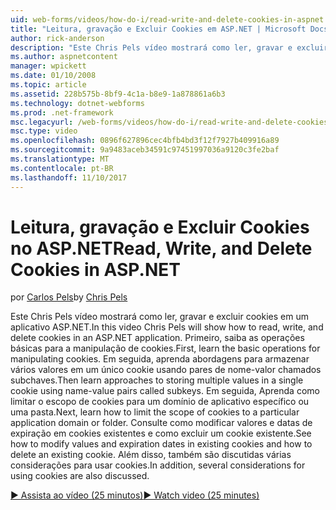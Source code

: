 ```yaml
---
uid: web-forms/videos/how-do-i/read-write-and-delete-cookies-in-aspnet
title: "Leitura, gravação e Excluir Cookies em ASP.NET | Microsoft Docs"
author: rick-anderson
description: "Este Chris Pels vídeo mostrará como ler, gravar e excluir cookies em um aplicativo ASP.NET. Primeiro, aprenda as operações básicas para manipular cooki..."
ms.author: aspnetcontent
manager: wpickett
ms.date: 01/10/2008
ms.topic: article
ms.assetid: 228b575b-8bf9-4c1a-b8e9-1a878861a6b3
ms.technology: dotnet-webforms
ms.prod: .net-framework
msc.legacyurl: /web-forms/videos/how-do-i/read-write-and-delete-cookies-in-aspnet
msc.type: video
ms.openlocfilehash: 0896f627896cec4bfb4bd3f12f7927b409916a89
ms.sourcegitcommit: 9a9483aceb34591c97451997036a9120c3fe2baf
ms.translationtype: MT
ms.contentlocale: pt-BR
ms.lasthandoff: 11/10/2017
---
```

<a name="read-write-and-delete-cookies-in-aspnet"></a><span data-ttu-id="ff14c-104">Leitura, gravação e Excluir Cookies no ASP.NET</span><span class="sxs-lookup"><span data-stu-id="ff14c-104">Read, Write, and Delete Cookies in ASP.NET</span></span>
====================
<span data-ttu-id="ff14c-105">por [Carlos Pels](https://twitter.com/chrispels)</span><span class="sxs-lookup"><span data-stu-id="ff14c-105">by [Chris Pels](https://twitter.com/chrispels)</span></span>

<span data-ttu-id="ff14c-106">Este Chris Pels vídeo mostrará como ler, gravar e excluir cookies em um aplicativo ASP.NET.</span><span class="sxs-lookup"><span data-stu-id="ff14c-106">In this video Chris Pels will show how to read, write, and delete cookies in an ASP.NET application.</span></span> <span data-ttu-id="ff14c-107">Primeiro, saiba as operações básicas para a manipulação de cookies.</span><span class="sxs-lookup"><span data-stu-id="ff14c-107">First, learn the basic operations for manipulating cookies.</span></span> <span data-ttu-id="ff14c-108">Em seguida, aprenda abordagens para armazenar vários valores em um único cookie usando pares de nome-valor chamados subchaves.</span><span class="sxs-lookup"><span data-stu-id="ff14c-108">Then learn approaches to storing multiple values in a single cookie using name-value pairs called subkeys.</span></span> <span data-ttu-id="ff14c-109">Em seguida, Aprenda como limitar o escopo de cookies para um domínio de aplicativo específico ou uma pasta.</span><span class="sxs-lookup"><span data-stu-id="ff14c-109">Next, learn how to limit the scope of cookies to a particular application domain or folder.</span></span> <span data-ttu-id="ff14c-110">Consulte como modificar valores e datas de expiração em cookies existentes e como excluir um cookie existente.</span><span class="sxs-lookup"><span data-stu-id="ff14c-110">See how to modify values and expiration dates in existing cookies and how to delete an existing cookie.</span></span> <span data-ttu-id="ff14c-111">Além disso, também são discutidas várias considerações para usar cookies.</span><span class="sxs-lookup"><span data-stu-id="ff14c-111">In addition, several considerations for using cookies are also discussed.</span></span>

[<span data-ttu-id="ff14c-112">&#9654; Assista ao vídeo (25 minutos)</span><span class="sxs-lookup"><span data-stu-id="ff14c-112">&#9654; Watch video (25 minutes)</span></span>](https://channel9.msdn.com/Blogs/ASP-NET-Site-Videos/read-write-and-delete-cookies-in-aspnet)
